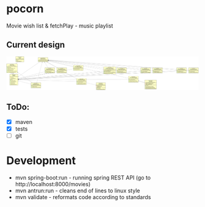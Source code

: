 # pocorn
Movie wish list &amp; fetchPlay - music playlist

## Current design

![](https://github.com/revomatico/javaShip2020/blob/master/popcorn.png)

## ToDo:
- [x] maven
- [x] tests
- [ ] git

# Development
- mvn spring-boot:run - running spring REST API (go to http://localhost:8000/movies)
- mvn antrun:run - cleans end of lines to linux style
- mvn validate - reformats code according to standards